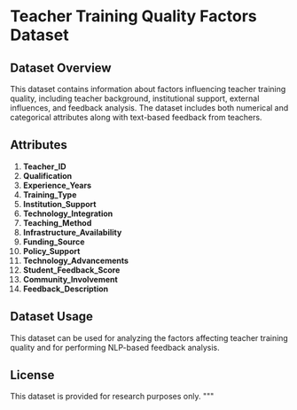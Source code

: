 
# Teacher Training Quality Factors Dataset

## Dataset Overview
This dataset contains information about factors influencing teacher training quality, including teacher background, institutional support, external influences, and feedback analysis. The dataset includes both numerical and categorical attributes along with text-based feedback from teachers.

## Attributes

1. **Teacher_ID**
2. **Qualification**
3. **Experience_Years**
4. **Training_Type**
5. **Institution_Support**
6. **Technology_Integration**
7. **Teaching_Method**
8. **Infrastructure_Availability**
9. **Funding_Source**
10. **Policy_Support**
11. **Technology_Advancements**
12. **Student_Feedback_Score**
13. **Community_Involvement**
14. **Feedback_Description**

## Dataset Usage
This dataset can be used for analyzing the factors affecting teacher training quality and for performing NLP-based feedback analysis.

## License
This dataset is provided for research purposes only.
"""

